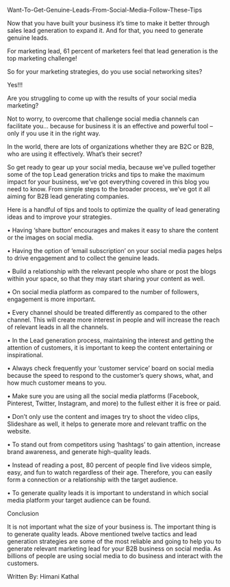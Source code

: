 Want-To-Get-Genuine-Leads-From-Social-Media-Follow-These-Tips

Now that you have built your business it’s time to make it better through sales lead generation to expand it. And for that, you need to generate genuine leads.

For marketing lead, 61 percent of marketers feel that lead generation is the top marketing challenge!

So for your marketing strategies, do you use social networking sites?

Yes!!!

Are you struggling to come up with the results of your social media marketing?

Not to worry, to overcome that challenge social media channels can facilitate you… because for business it is an effective and powerful tool – only if you use it in the right way.

In the world, there are lots of organizations whether they are B2C or B2B, who are using it effectively. What’s their secret?

So get ready to gear up your social media, because we’ve pulled together some of the top Lead generation tricks and tips to make the maximum impact for your business, we’ve got everything covered in this blog you need to know. From simple steps to the broader process, we’ve got it all aiming for B2B lead generating companies.

Here is a handful of tips and tools to optimize the quality of lead generating ideas and to improve your strategies.

•	Having ‘share button’ encourages and makes it easy to share the content or the images on social media.

•	Having the option of ‘email subscription’ on your social media pages helps to drive engagement and to collect the genuine leads.

•	Build a relationship with the relevant people who share or post the blogs within your space, so that they may start sharing your content as well.

•	On social media platform as compared to the number of followers, engagement is more important.

•	Every channel should be treated differently as compared to the other channel. This will create more interest in people and will increase the reach of relevant leads in all the channels.

•	In the Lead generation process, maintaining the interest and getting the attention of customers, it is important to keep the content entertaining or inspirational.

•	Always check frequently your ‘customer service’ board on social media because the speed to respond to the customer’s query shows, what, and how much customer means to you.

•	Make sure you are using all the social media platforms (Facebook, Pinterest, Twitter, Instagram, and more) to the fullest either it is free or paid.

•	Don’t only use the content and images try to shoot the video clips, Slideshare as well, it helps to generate more and relevant traffic on the website.

•	To stand out from competitors using ‘hashtags’ to gain attention, increase brand awareness, and generate high-quality leads.

•	Instead of reading a post, 80 percent of people find live videos simple, easy, and fun to watch regardless of their age. Therefore, you can easily form a connection or a 
relationship with the target audience.

•	To generate quality leads it is important to understand in which social media platform your target audience can be found.

Conclusion

It is not important what the size of your business is. The important thing is to generate quality leads. Above mentioned twelve tactics and lead generation strategies are some of the most reliable and going to help you to generate relevant marketing lead for your B2B business on social media. As billions of people are using social media to do business and interact with the customers. 

Written By:
Himani Kathal
